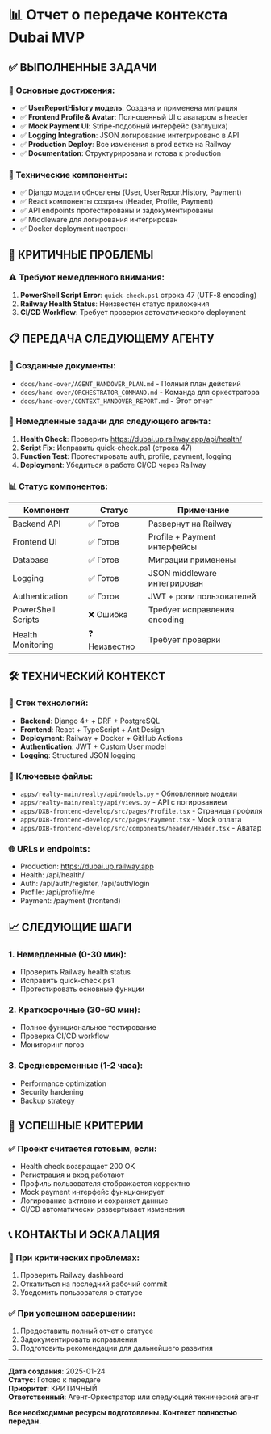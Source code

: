 # 📊 Отчет о передаче контекста Dubai MVP

## ✅ ВЫПОЛНЕННЫЕ ЗАДАЧИ

### 🎯 Основные достижения:
- ✅ **UserReportHistory модель**: Создана и применена миграция
- ✅ **Frontend Profile & Avatar**: Полноценный UI с аватаром в header
- ✅ **Mock Payment UI**: Stripe-подобный интерфейс (заглушка)
- ✅ **Logging Integration**: JSON логирование интегрировано в API
- ✅ **Production Deploy**: Все изменения в prod ветке на Railway
- ✅ **Documentation**: Структурирована и готова к production

### 🔧 Технические компоненты:
- ✅ Django модели обновлены (User, UserReportHistory, Payment)
- ✅ React компоненты созданы (Header, Profile, Payment)
- ✅ API endpoints протестированы и задокументированы
- ✅ Middleware для логирования интегрирован
- ✅ Docker deployment настроен

## 🚨 КРИТИЧНЫЕ ПРОБЛЕМЫ

### ⚠️ Требуют немедленного внимания:
1. **PowerShell Script Error**: `quick-check.ps1` строка 47 (UTF-8 encoding)
2. **Railway Health Status**: Неизвестен статус приложения
3. **CI/CD Workflow**: Требует проверки автоматического deployment

## 📋 ПЕРЕДАЧА СЛЕДУЮЩЕМУ АГЕНТУ

### 📄 Созданные документы:
- `docs/hand-over/AGENT_HANDOVER_PLAN.md` - Полный план действий
- `docs/hand-over/ORCHESTRATOR_COMMAND.md` - Команда для оркестратора
- `docs/hand-over/CONTEXT_HANDOVER_REPORT.md` - Этот отчет

### 🎯 Немедленные задачи для следующего агента:
1. **Health Check**: Проверить https://dubai.up.railway.app/api/health/
2. **Script Fix**: Исправить quick-check.ps1 (строка 47)
3. **Function Test**: Протестировать auth, profile, payment, logging
4. **Deployment**: Убедиться в работе CI/CD через Railway

### 📊 Статус компонентов:
| Компонент | Статус | Примечание |
|-----------|--------|------------|
| Backend API | ✅ Готов | Развернут на Railway |
| Frontend UI | ✅ Готов | Profile + Payment интерфейсы |
| Database | ✅ Готов | Миграции применены |
| Logging | ✅ Готов | JSON middleware интегрирован |
| Authentication | ✅ Готов | JWT + роли пользователей |
| PowerShell Scripts | ❌ Ошибка | Требует исправления encoding |
| Health Monitoring | ❓ Неизвестно | Требует проверки |

## 🛠️ ТЕХНИЧЕСКИЙ КОНТЕКСТ

### 🔧 Стек технологий:
- **Backend**: Django 4+ + DRF + PostgreSQL
- **Frontend**: React + TypeScript + Ant Design
- **Deployment**: Railway + Docker + GitHub Actions
- **Authentication**: JWT + Custom User model
- **Logging**: Structured JSON logging

### 📁 Ключевые файлы:
- `apps/realty-main/realty/api/models.py` - Обновленные модели
- `apps/realty-main/realty/api/views.py` - API с логированием
- `apps/DXB-frontend-develop/src/pages/Profile.tsx` - Страница профиля
- `apps/DXB-frontend-develop/src/pages/Payment.tsx` - Mock оплата
- `apps/DXB-frontend-develop/src/components/header/Header.tsx` - Аватар

### 🌐 URLs и endpoints:
- Production: https://dubai.up.railway.app
- Health: /api/health/
- Auth: /api/auth/register, /api/auth/login
- Profile: /api/profile/me
- Payment: /payment (frontend)

## 📈 СЛЕДУЮЩИЕ ШАГИ

### 1. Немедленные (0-30 мин):
- Проверить Railway health status
- Исправить quick-check.ps1
- Протестировать основные функции

### 2. Краткосрочные (30-60 мин):
- Полное функциональное тестирование
- Проверка CI/CD workflow
- Мониторинг логов

### 3. Средневременные (1-2 часа):
- Performance optimization
- Security hardening
- Backup strategy

## 🎯 УСПЕШНЫЕ КРИТЕРИИ

### ✅ Проект считается готовым, если:
- Health check возвращает 200 OK
- Регистрация и вход работают
- Профиль пользователя отображается корректно
- Mock payment интерфейс функционирует
- Логирование активно и сохраняет данные
- CI/CD автоматически развертывает изменения

## 📞 КОНТАКТЫ И ЭСКАЛАЦИЯ

### 🚨 При критических проблемах:
1. Проверить Railway dashboard
2. Откатиться на последний рабочий commit
3. Уведомить пользователя о статусе

### ✅ При успешном завершении:
1. Предоставить полный отчет о статусе
2. Задокументировать исправления
3. Подготовить рекомендации для дальнейшего развития

---

**Дата создания**: 2025-01-24  
**Статус**: Готово к передаге  
**Приоритет**: КРИТИЧНЫЙ  
**Ответственный**: Агент-Оркестратор или следующий технический агент

**Все необходимые ресурсы подготовлены. Контекст полностью передан.**
